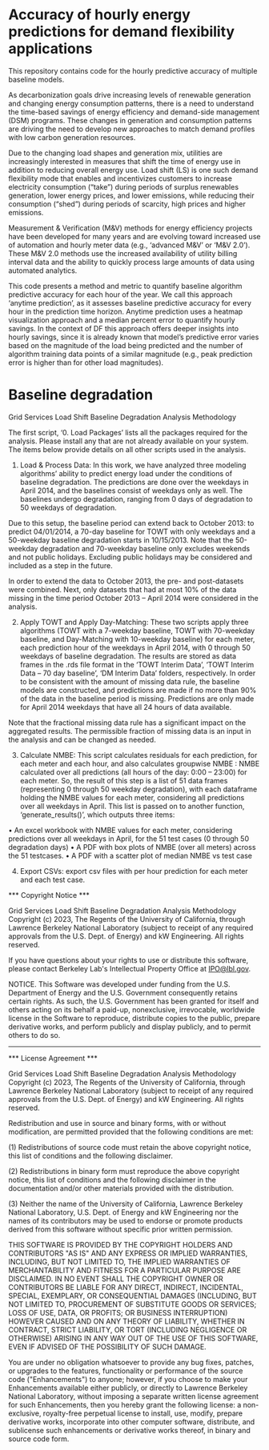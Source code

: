 # Accuracy of hourly energy predictions for demand flexibility applications

This repository contains code for the hourly predictive accuracy of multiple baseline models. 

As decarbonization goals drive increasing levels of renewable generation and changing energy consumption patterns, there is a need to understand the time-based savings of energy efficiency and demand-side management (DSM) programs.  These changes in generation and consumption patterns are driving the need to develop new approaches to match demand profiles with low carbon generation resources. 

Due to the changing load shapes and generation mix, utilities are increasingly interested in measures that shift the time of energy use in addition to reducing overall energy use. Load shift (LS) is one such demand flexibility mode that enables and incentivizes customers to increase electricity consumption (“take”) during periods of surplus renewables generation, lower energy prices, and lower emissions, while reducing their consumption (“shed”) during periods of scarcity, high prices and higher emissions. 

Measurement & Verification (M&V) methods for energy efficiency projects have been developed for many years and are evolving toward increased use of automation and hourly meter data (e.g., ‘advanced M&V’ or ‘M&V 2.0’). These M&V 2.0 methods use the increased availability of utility billing interval data and the ability to quickly process large amounts of data using automated analytics. 

This code presents a method and metric to quantify baseline algorithm predictive accuracy for each hour of the year. We call this approach ‘anytime prediction’, as it assesses baseline predictive accuracy for every hour in the prediction time horizon. Anytime prediction uses a heatmap visualization approach and a median percent error to quantify hourly savings. In the context of  DF this approach offers deeper insights into hourly savings, since it is already known that model’s predictive error varies based on the magnitude of the load being predicted and the number of algorithm training data points of a similar magnitude (e.g., peak prediction error is higher than for other load magnitudes). 


# Baseline degradation

Grid Services Load Shift Baseline Degradation Analysis Methodology

The first script, ‘0. Load Packages’ lists all the packages required for the analysis. Please install any that are not already available on your system. The items below provide details on all other scripts used in the analysis. 

1.	Load & Process Data: In this work, we have analyzed three modeling algorithms’ ability to predict energy load under the conditions of baseline degradation. The predictions are done over the weekdays in April 2014, and the baselines consist of weekdays only as well. The baselines undergo degradation, ranging from 0 days of degradation to 50 weekdays of degradation. 

Due to this setup, the baseline period can extend back to October 2013: to predict 04/01/2014, a 70-day baseline for TOWT with only weekdays and a 50-weekday baseline degradation starts in 10/15/2013. Note that the 50-weekday degradation and 70-weekday baseline only excludes weekends and not public holidays. Excluding public holidays may be considered and included as a step in the future.

In order to extend the data to October 2013, the pre- and post-datasets were combined. Next, only datasets that had at most 10% of the data missing in the time period October 2013 – April 2014 were considered in the analysis.

2.	Apply TOWT and Apply Day-Matching: These two scripts apply three algorithms (TOWT with a 7-weekday baseline, TOWT with 70-weekday baseline, and Day-Matching with 10-weekday baseline) for each meter, each prediction hour of the weekdays in April 2014, with 0 through 50 weekdays of baseline degradation. The results are stored as data frames in the .rds file format in the ‘TOWT Interim Data’, ‘TOWT Interim Data – 70 day baseline’, ‘DM Interim Data’ folders, respectively. In order to be consistent with the amount of missing data rule, the baseline models are constructed, and predictions are made if no more than 90% of the data in the baseline period is missing. Predictions are only made for April 2014 weekdays that have all 24 hours of data available. 

Note that the fractional missing data rule has a significant impact on the aggregated results. The permissible fraction of missing data is an input in the analysis and can be changed as needed.

3.	Calculate NMBE: This script calculates residuals for each prediction, for each meter and each hour, and also calculates groupwise NMBE : NMBE calculated over all predictions (all hours of the day: 0:00 – 23:00) for each meter. So, the result of this step is a list of 51 data frames (representing 0 through 50 weekday degradation), with each dataframe holding the NMBE values for each meter, considering all predictions over all weekdays in April.
This list is passed on to another function, ‘generate_results()’, which outputs three items:

•	An excel workbook with NMBE values for each meter, considering predictions over all weekdays in April, for the 51 test cases (0 through 50 degradation days)
•	A PDF with box plots of NMBE (over all meters) across the 51 testcases.
•	A PDF with a scatter plot of median NMBE vs test case

4.	Export CSVs:  export csv files with per hour prediction for each meter and each test case. 


*** Copyright Notice ***

Grid Services Load Shift Baseline Degradation Analysis Methodology 
Copyright (c) 2023, The Regents of the University of California,
through Lawrence Berkeley National Laboratory (subject to receipt of
any required approvals from the U.S. Dept. of Energy) and kW Engineering.
All rights reserved.

If you have questions about your rights to use or distribute this software,
please contact Berkeley Lab's Intellectual Property Office at
IPO@lbl.gov.

NOTICE.  This Software was developed under funding from the U.S. Department
of Energy and the U.S. Government consequently retains certain rights.  As
such, the U.S. Government has been granted for itself and others acting on
its behalf a paid-up, nonexclusive, irrevocable, worldwide license in the
Software to reproduce, distribute copies to the public, prepare derivative 
works, and perform publicly and display publicly, and to permit others to do so.


****************************

*** License Agreement ***

Grid Services Load Shift Baseline Degradation Analysis Methodology 
Copyright (c) 2023, The Regents of the University of California,
through Lawrence Berkeley National Laboratory (subject to receipt of
any required approvals from the U.S. Dept. of Energy) and kW Engineering.
All rights reserved.

Redistribution and use in source and binary forms, with or without
modification, are permitted provided that the following conditions are met:

(1) Redistributions of source code must retain the above copyright notice,
this list of conditions and the following disclaimer.

(2) Redistributions in binary form must reproduce the above copyright
notice, this list of conditions and the following disclaimer in the
documentation and/or other materials provided with the distribution.

(3) Neither the name of the University of California, Lawrence Berkeley
National Laboratory, U.S. Dept. of Energy and kW Engineering nor the
names of its contributors may be used to endorse or promote products
derived from this software without specific prior written permission.


THIS SOFTWARE IS PROVIDED BY THE COPYRIGHT HOLDERS AND CONTRIBUTORS "AS IS"
AND ANY EXPRESS OR IMPLIED WARRANTIES, INCLUDING, BUT NOT LIMITED TO, THE
IMPLIED WARRANTIES OF MERCHANTABILITY AND FITNESS FOR A PARTICULAR PURPOSE
ARE DISCLAIMED. IN NO EVENT SHALL THE COPYRIGHT OWNER OR CONTRIBUTORS BE
LIABLE FOR ANY DIRECT, INDIRECT, INCIDENTAL, SPECIAL, EXEMPLARY, OR
CONSEQUENTIAL DAMAGES (INCLUDING, BUT NOT LIMITED TO, PROCUREMENT OF
SUBSTITUTE GOODS OR SERVICES; LOSS OF USE, DATA, OR PROFITS; OR BUSINESS
INTERRUPTION) HOWEVER CAUSED AND ON ANY THEORY OF LIABILITY, WHETHER IN
CONTRACT, STRICT LIABILITY, OR TORT (INCLUDING NEGLIGENCE OR OTHERWISE)
ARISING IN ANY WAY OUT OF THE USE OF THIS SOFTWARE, EVEN IF ADVISED OF THE
POSSIBILITY OF SUCH DAMAGE.

You are under no obligation whatsoever to provide any bug fixes, patches,
or upgrades to the features, functionality or performance of the source
code ("Enhancements") to anyone; however, if you choose to make your
Enhancements available either publicly, or directly to Lawrence Berkeley
National Laboratory, without imposing a separate written license agreement
for such Enhancements, then you hereby grant the following license: a
non-exclusive, royalty-free perpetual license to install, use, modify,
prepare derivative works, incorporate into other computer software,
distribute, and sublicense such enhancements or derivative works thereof,
in binary and source code form.



